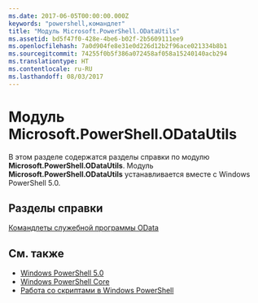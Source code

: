 ```yaml
---
ms.date: 2017-06-05T00:00:00.000Z
keywords: "powershell,командлет"
title: "Модуль Microsoft.PowerShell.ODataUtils"
ms.assetid: bd5f47f0-428e-4be6-b02f-2b5609111ee9
ms.openlocfilehash: 7a0d904fe8e31e0d226d12b2f96ace021334b8b1
ms.sourcegitcommit: 74255f0b5f386a072458af058a15240140acb294
ms.translationtype: HT
ms.contentlocale: ru-RU
ms.lasthandoff: 08/03/2017
---
```

# <a name="microsoftpowershellodatautils-module"></a>Модуль Microsoft.PowerShell.ODataUtils
В этом разделе содержатся разделы справки по модулю **Microsoft.PowerShell.ODataUtils**. Модуль **Microsoft.PowerShell.ODataUtils** устанавливается вместе с Windows PowerShell 5.0.

## <a name="help-topics"></a>Разделы справки
[Командлеты служебной программы OData](http://technet.microsoft.com/library/dn818506(v=wps.640).aspx)

## <a name="see-also"></a>См. также
- [Windows PowerShell 5.0](Windows-PowerShell-5.0.md)
- [Windows PowerShell Core](https://technet.microsoft.com/en-us/library/4b75f1e4-f327-48f3-92ab-bf5435094d41)
- [Работа со скриптами в Windows PowerShell](../../getting-started/fundamental/Scripting-with-Windows-PowerShell.md)

